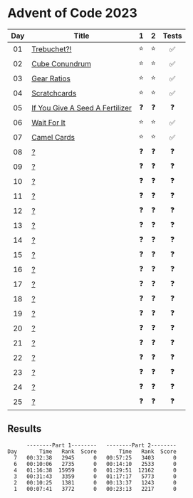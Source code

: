# Advent of Code 2023

| Day | Title                                                                  |     1      |     2      |       Tests        |
| :-: | ---------------------------------------------------------------------- | :--------: | :--------: | :----------------: |
| 01  | [Trebuchet?!](https://adventofcode.com/2023/day/1)                     |   :star:   |   :star:   | :white_check_mark: |
| 02  | [Cube Conundrum](https://adventofcode.com/2023/day/2)                  |   :star:   |   :star:   | :white_check_mark: |
| 03  | [Gear Ratios](https://adventofcode.com/2023/day/3)                     |   :star:   |   :star:   | :white_check_mark: |
| 04  | [Scratchcards](https://adventofcode.com/2023/day/4)                    |   :star:   |   :star:   | :white_check_mark: |
| 05  | [If You Give A Seed A Fertilizer](https://adventofcode.com/2023/day/5) | :question: | :question: |     :question:     |
| 06  | [Wait For It](https://adventofcode.com/2023/day/6)                     |   :star:   |   :star:   | :white_check_mark: |
| 07  | [Camel Cards](https://adventofcode.com/2023/day/7)                     |   :star:   |   :star:   | :white_check_mark: |
| 08  | [?](https://adventofcode.com/2023/day/8)                               | :question: | :question: |     :question:     |
| 09  | [?](https://adventofcode.com/2023/day/9)                               | :question: | :question: |     :question:     |
| 10  | [?](https://adventofcode.com/2023/day/10)                              | :question: | :question: |     :question:     |
| 11  | [?](https://adventofcode.com/2023/day/11)                              | :question: | :question: |     :question:     |
| 12  | [?](https://adventofcode.com/2023/day/12)                              | :question: | :question: |     :question:     |
| 13  | [?](https://adventofcode.com/2023/day/13)                              | :question: | :question: |     :question:     |
| 14  | [?](https://adventofcode.com/2023/day/14)                              | :question: | :question: |     :question:     |
| 15  | [?](https://adventofcode.com/2023/day/15)                              | :question: | :question: |     :question:     |
| 16  | [?](https://adventofcode.com/2023/day/16)                              | :question: | :question: |     :question:     |
| 17  | [?](https://adventofcode.com/2023/day/17)                              | :question: | :question: |     :question:     |
| 18  | [?](https://adventofcode.com/2023/day/18)                              | :question: | :question: |     :question:     |
| 19  | [?](https://adventofcode.com/2023/day/19)                              | :question: | :question: |     :question:     |
| 20  | [?](https://adventofcode.com/2023/day/20)                              | :question: | :question: |     :question:     |
| 21  | [?](https://adventofcode.com/2023/day/21)                              | :question: | :question: |     :question:     |
| 22  | [?](https://adventofcode.com/2023/day/22)                              | :question: | :question: |     :question:     |
| 23  | [?](https://adventofcode.com/2023/day/23)                              | :question: | :question: |     :question:     |
| 24  | [?](https://adventofcode.com/2023/day/24)                              | :question: | :question: |     :question:     |
| 25  | [?](https://adventofcode.com/2023/day/25)                              | :question: | :question: |     :question:     |

## Results

```text
      --------Part 1--------   --------Part 2--------
Day       Time   Rank  Score       Time   Rank  Score
  7   00:32:38   2945      0   00:57:25   3403      0
  6   00:10:06   2735      0   00:14:10   2533      0
  4   01:16:38  15959      0   01:29:51  12162      0
  3   00:31:43   3359      0   01:17:17   5773      0
  2   00:10:25   1381      0   00:13:37   1243      0
  1   00:07:41   3772      0   00:23:13   2217      0
```
